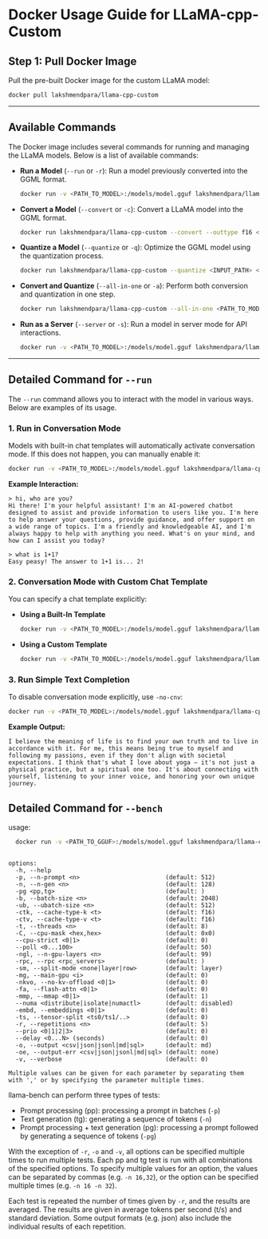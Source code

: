 # Docker Usage Guide for LLaMA-cpp-Custom

## Step 1: Pull Docker Image
Pull the pre-built Docker image for the custom LLaMA model:
```bash
docker pull lakshmendpara/llama-cpp-custom
```

---

## Available Commands
The Docker image includes several commands for running and managing the LLaMA models. Below is a list of available commands:

- **Run a Model** (`--run` or `-r`):
  Run a model previously converted into the GGML format.
  ```bash
  docker run -v <PATH_TO_MODEL>:/models/model.gguf lakshmendpara/llama-cpp-custom --run -m /models/model.gguf -p "Your prompt here" -n 512
  ```

- **Convert a Model** (`--convert` or `-c`):
  Convert a LLaMA model into the GGML format.
  ```bash
  docker run lakshmendpara/llama-cpp-custom --convert --outtype f16 <PATH_TO_MODEL>
  ```

- **Quantize a Model** (`--quantize` or `-q`):
  Optimize the GGML model using the quantization process.
  ```bash
  docker run lakshmendpara/llama-cpp-custom --quantize <INPUT_PATH> <OUTPUT_PATH> <QUANTIZATION_LEVEL>
  ```

- **Convert and Quantize** (`--all-in-one` or `-a`):
  Perform both conversion and quantization in one step.
  ```bash
  docker run lakshmendpara/llama-cpp-custom --all-in-one <PATH_TO_MODEL> <MODEL_SIZE>
  ```

- **Run as a Server** (`--server` or `-s`):
  Run a model in server mode for API interactions.
  ```bash
  docker run -v <PATH_TO_MODEL>:/models/model.gguf lakshmendpara/llama-cpp-custom --server -m /models/model.gguf --port 8080
  ```

---

## Detailed Command for `--run`
The `--run` command allows you to interact with the model in various ways. Below are examples of its usage.

### 1. Run in Conversation Mode
Models with built-in chat templates will automatically activate conversation mode. If this does not happen, you can manually enable it:

```bash
docker run -v <PATH_TO_MODEL>:/models/model.gguf lakshmendpara/llama-cpp-custom --run -m /models/model.gguf
```

**Example Interaction:**
```text
> hi, who are you?
Hi there! I'm your helpful assistant! I'm an AI-powered chatbot designed to assist and provide information to users like you. I'm here to help answer your questions, provide guidance, and offer support on a wide range of topics. I'm a friendly and knowledgeable AI, and I'm always happy to help with anything you need. What's on your mind, and how can I assist you today?

> what is 1+1?
Easy peasy! The answer to 1+1 is... 2!
```

### 2. Conversation Mode with Custom Chat Template
You can specify a chat template explicitly:

- **Using a Built-In Template**
  ```bash
  docker run -v <PATH_TO_MODEL>:/models/model.gguf lakshmendpara/llama-cpp-custom --run -m /models/model.gguf -cnv --chat-template chatml
  ```

- **Using a Custom Template**
  ```bash
  docker run -v <PATH_TO_MODEL>:/models/model.gguf lakshmendpara/llama-cpp-custom --run -m /models/model.gguf -cnv --in-prefix 'User: ' --reverse-prompt 'User:'
  ```

### 3. Run Simple Text Completion
To disable conversation mode explicitly, use `-no-cnv`:

```bash
docker run -v <PATH_TO_MODEL>:/models/model.gguf lakshmendpara/llama-cpp-custom --run -m /models/model.gguf -p "I believe the meaning of life is" -n 128 -no-cnv
```

**Example Output:**
```text
I believe the meaning of life is to find your own truth and to live in accordance with it. For me, this means being true to myself and following my passions, even if they don't align with societal expectations. I think that's what I love about yoga – it's not just a physical practice, but a spiritual one too. It's about connecting with yourself, listening to your inner voice, and honoring your own unique journey.
```

## Detailed Command for `--bench`

usage: 
```bash
  docker run -v <PATH_TO_GGUF>:/models/model.gguf lakshmendpara/llama-cpp-custom --bench -m /models/model.gguf
```

```

options:
  -h, --help
  -p, --n-prompt <n>                        (default: 512)
  -n, --n-gen <n>                           (default: 128)
  -pg <pp,tg>                               (default: )
  -b, --batch-size <n>                      (default: 2048)
  -ub, --ubatch-size <n>                    (default: 512)
  -ctk, --cache-type-k <t>                  (default: f16)
  -ctv, --cache-type-v <t>                  (default: f16)
  -t, --threads <n>                         (default: 8)
  -C, --cpu-mask <hex,hex>                  (default: 0x0)
  --cpu-strict <0|1>                        (default: 0)
  --poll <0...100>                          (default: 50)
  -ngl, --n-gpu-layers <n>                  (default: 99)
  -rpc, --rpc <rpc_servers>                 (default: )
  -sm, --split-mode <none|layer|row>        (default: layer)
  -mg, --main-gpu <i>                       (default: 0)
  -nkvo, --no-kv-offload <0|1>              (default: 0)
  -fa, --flash-attn <0|1>                   (default: 0)
  -mmp, --mmap <0|1>                        (default: 1)
  --numa <distribute|isolate|numactl>       (default: disabled)
  -embd, --embeddings <0|1>                 (default: 0)
  -ts, --tensor-split <ts0/ts1/..>          (default: 0)
  -r, --repetitions <n>                     (default: 5)
  --prio <0|1|2|3>                          (default: 0)
  --delay <0...N> (seconds)                 (default: 0)
  -o, --output <csv|json|jsonl|md|sql>      (default: md)
  -oe, --output-err <csv|json|jsonl|md|sql> (default: none)
  -v, --verbose                             (default: 0)

Multiple values can be given for each parameter by separating them with ',' or by specifying the parameter multiple times.
```

llama-bench can perform three types of tests:

- Prompt processing (pp): processing a prompt in batches (`-p`)
- Text generation (tg): generating a sequence of tokens (`-n`)
- Prompt processing + text generation (pg): processing a prompt followed by generating a sequence of tokens (`-pg`)

With the exception of `-r`, `-o` and `-v`, all options can be specified multiple times to run multiple tests. Each pp and tg test is run with all combinations of the specified options. To specify multiple values for an option, the values can be separated by commas (e.g. `-n 16,32`), or the option can be specified multiple times (e.g. `-n 16 -n 32`).

Each test is repeated the number of times given by `-r`, and the results are averaged. The results are given in average tokens per second (t/s) and standard deviation. Some output formats (e.g. json) also include the individual results of each repetition.
